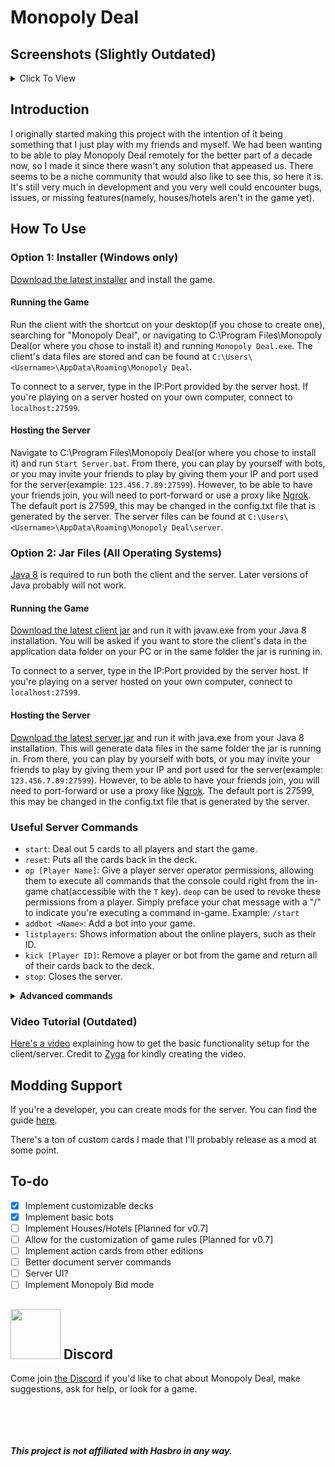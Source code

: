 # Monopoly Deal

## Screenshots (Slightly Outdated)

<details>
  <summary>Click To View</summary>
  <img src="https://i.imgur.com/wFofRPc.gif">
  <img src="https://i.imgur.com/WTkj40P.gif">
  <img src="https://i.imgur.com/5zGVma4.gif">
  <img src="https://i.imgur.com/lgUowtD.png">
  <img src="https://i.imgur.com/PvUhhll.gif">
  <img src="https://i.imgur.com/5xLT48Z.gif">
</details>

## Introduction

I originally started making this project with the intention of it being something that I just play with my friends and myself. We had been wanting to be able to play Monopoly Deal remotely for the better part of a decade now, so I made it since there wasn't any solution that appeased us. There seems to be a niche community that would also like to see this, so here it is. It's still very much in development and you very well could encounter bugs, issues, or missing features(namely, houses/hotels aren't in the game yet).

## How To Use

### Option 1: Installer (Windows only)

[Download the latest installer](https://github.com/OldManAlpha/Monopoly-Deal/releases/download/v0.6.5/Monopoly-Deal-Setup-0.6.5.exe) and install the game.

#### Running the Game

Run the client with the shortcut on your desktop(if you chose to create one), searching for "Monopoly Deal", or navigating to C:\Program Files\Monopoly Deal(or where you chose to install it) and running `Monopoly Deal.exe`. The client's data files are stored and can be found at `C:\Users\<Username>\AppData\Roaming\Monopoly Deal`.

To connect to a server, type in the IP:Port provided by the server host. If you're playing on a server hosted on your own computer, connect to `localhost:27599`.

#### Hosting the Server

Navigate to C:\Program Files\Monopoly Deal(or where you chose to install it) and run `Start Server.bat`. From there, you can play by yourself with bots, or you may invite your friends to play by giving them your IP and port used for the server(example: `123.456.7.89:27599`). However, to be able to have your friends join, you will need to port-forward or use a proxy like [Ngrok](https://ngrok.com/). The default port is 27599, this may be changed in the config.txt file that is generated by the server. The server files can be found at `C:\Users\<Username>\AppData\Roaming\Monopoly Deal\server`.

### Option 2: Jar Files (All Operating Systems)

[Java 8](https://java.com/en/download/) is required to run both the client and the server. Later versions of Java probably will not work.

#### Running the Game

[Download the latest client jar](https://github.com/OldManAlpha/Monopoly-Deal/releases) and run it with javaw.exe from your Java 8 installation. You will be asked if you want to store the client's data in the application data folder on your PC or in the same folder the jar is running in.

To connect to a server, type in the IP:Port provided by the server host. If you're playing on a server hosted on your own computer, connect to `localhost:27599`.

#### Hosting the Server

[Download the latest server jar](https://github.com/OldManAlpha/Monopoly-Deal/releases) and run it with java.exe from your Java 8 installation. This will generate data files in the same folder the jar is running in. From there, you can play by yourself with bots, or you may invite your friends to play by giving them your IP and port used for the server(example: `123.456.7.89:27599`). However, to be able to have your friends join, you will need to port-forward or use a proxy like [Ngrok](https://ngrok.com/). The default port is 27599, this may be changed in the config.txt file that is generated by the server.

### Useful Server Commands

- `start`: Deal out 5 cards to all players and start the game.
- `reset`: Puts all the cards back in the deck.
- `op [Player Name]`: Give a player server operator permissions, allowing them to execute all commands that the console could right from the in-game chat(accessible with the `T` key). `deop` can be used to revoke these permissions from a player. Simply preface your chat message with a "/" to indicate you're executing a command in-game. Example: `/start`
- `addbot <Name>`: Add a bot into your game.
- `listplayers`: Shows information about the online players, such as their ID.
- `kick [Player ID]`: Remove a player or bot from the game and return all of their cards back to the deck.
- `stop`: Closes the server.

<details>
<summary><b>Advanced commands</b></summary>
Some of these commands rely on Card IDs and Collection IDs. These are visible when you enable "Debug" mode using the button on the top-right of the in-game menu.

- `listregisteredcards`: Gives you a list of cards that can be created. If using this command in-game, you can click on the link next to the name to instantly create the card.
- `createcard action [Action Card Name]`: Create an action card with the given name. Make sure to put the name in one word, such as `createcard action justsayno`.
- `createcard property [Value] [Base?] [Property_Name] [Colors...]`: Create a property card with the arguments. Argument details:
  - `Value`: Self explanatory. It's the value of the property card.
  - `Base`: Can be `true` or `false`. A base property means it can be used as a foundation for a color. The only properties in the vanilla deck that aren't bases are the 10-Color Property Wild Cards.
  - `Property_Name`: The name of the property. It must be contained in 1 word, but underscores(`_`) are converted to spaces.
  - `Colors...`: The colors the property has. These are the internal numerical colors. 0-7, starting at low quality and ending in high quality. 0 is the Brown property color and 7 is the Dark Blue property color. 8 is Railroad and 9 is Utility. Separate the numbers with spaces.
  - <b>Full example</b>: `createcard property 6 true Triple_Color_Wild_Property 0 4 9` - Creates a base property named "Triple Color Wild Property" with the value of 6M and has the colors Brown, Red, and Utility.
- `createcard money [Value]`: Create a money card with the given value.
- `listcards [Collection ID]`: Lists all of the cards in the specified collection.
- `listids [Collection ID]`: Lists all of the card ids in the specified collection.
- `collectioninfo [Collection ID]`: Tells you the amount of cards in the collection and what type of collection it is.
- `transfercard [Card ID] [Collection ID] <Index> <Time>`: Transfers a card to the specified collection, optionally specifying the index and the time(in seconds) it takes for the arrive.
- `transferall [From Collection ID] [To Collection ID] <Time>`: Transfers ALL cards from the specified collection into the other collection, optionally specifying the time(in seconds) each card takes to arrive.
- `createdeck [Deck Name]`: Create a deck with the given name using the cards that are currently in the deck.
- `setdeck [Deck Name]`: Swap to another deck. The name of the default deck is `vanilla`
- `nextturn`: Ends the current player's turn and goes to the next player.
- `setturn [Player ID] [Draw?]`: Set it to be the specified player's turn. Draw can be `true` or `false`, if true the player will be able to draw.

Additional undocumented commands may be seen by using the `help` command.
</details>

### Video Tutorial (Outdated)

[Here's a video](https://www.youtube.com/watch?v=GaBYbJwyJLY) explaining how to get the basic functionality setup for the client/server. Credit to [Zyga](https://www.youtube.com/channel/UCYMOaG7Eqq1jr1-i8m48fMw) for kindly creating the video.

## Modding Support

If you're a developer, you can create mods for the server. You can find the guide [here](https://github.com/OldManAlpha/Monopoly-Deal/wiki/Modding-Guide).

There's a ton of custom cards I made that I'll probably release as a mod at some point.

## To-do

- [X] Implement customizable decks
- [X] Implement basic bots
- [ ] Implement Houses/Hotels [Planned for v0.7]
- [ ] Allow for the customization of game rules [Planned for v0.7]
- [ ] Implement action cards from other editions
- [ ] Better document server commands
- [ ] Server UI?
- [ ] Implement Monopoly Bid mode

## <img src="https://discord.com/assets/2c21aeda16de354ba5334551a883b481.png" width="80" height="80"> Discord

Come join [the Discord](https://discord.gg/9dKvSguVM4) if you'd like to chat about Monopoly Deal, make suggestions, ask for help, or look for a game.

<br><br><br><br>***This project is not affiliated with Hasbro in any way.***
